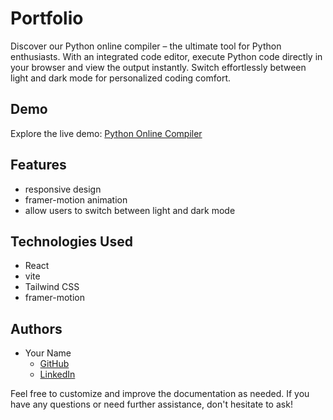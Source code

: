 # Portfolio

Discover our Python online compiler – the ultimate tool for Python enthusiasts. With an integrated code editor, execute Python code directly in your browser and view the output instantly. Switch effortlessly between light and dark mode for personalized coding comfort.

## Demo

Explore the live demo: [Python Online Compiler](https://rayen-k-portfolio.netlify.app/)

## Features

- responsive design 
- framer-motion animation
- allow users to switch between light and dark mode



## Technologies Used

- React
- vite
- Tailwind CSS
- framer-motion

## Authors

- Your Name
  - [GitHub](https://github.com/Rayenkan)
  - [LinkedIn](https://www.linkedin.com/in/rayen-kanzari-b17a52298//)

Feel free to customize and improve the documentation as needed. If you have any questions or need further assistance, don't hesitate to ask!